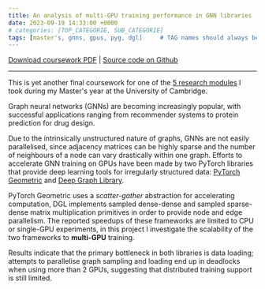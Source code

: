 ```yaml
---
title: An analysis of multi-GPU training performance in GNN libraries
date: 2023-09-19 14:33:00 +0000
# categories: [TOP_CATEGORIE, SUB_CATEGORIE]
tags: [master's, gnns, gpus, pyg, dgl]     # TAG names should always be lowercase
---
```


[Download coursework PDF]({{site.url}}/assets/R244_project.pdf) \| [Source code on Github](https://github.com/semiluna/R244)

---
This is yet another final coursework for one of the [5 research modules](https://www.cl.cam.ac.uk/teaching/2223/R244) I took during my Master's year at the University of Cambridge. 

Graph neural networks (GNNs) are becoming increasingly popular, with successful applications ranging from recommender systems to protein prediction for drug design. 

Due to the intrinsically unstructured nature of graphs, GNNs are not easily parallelised, since adjacency matrices can be highly sparse and the number of neighbours of a node can vary drastically within one graph. Efforts to accelerate GNN training on GPUs have been made by two PyTorch libraries that provide deep learning tools for irregularly structured data: [PyTorch Geometric](https://pytorch-geometric.readthedocs.io/en/latest) and [Deep Graph Library](https://www.dgl.ai). 

PyTorch Geometric uses a _scatter-gather_ abstraction for accelerating computation, DGL implements sampled dense-dense and sampled sparse-dense matrix multiplication primitives in order to provide node and edge parallelism. The reported speedups of these frameworks are limited to CPU or single-GPU experiments, in this project I investigate the scalability of the two frameworks to **multi-GPU** training. 

Results indicate that the primary bottleneck in both libraries is data loading; attempts to parallelise graph sampling and loading end up in deadlocks when using more than 2 GPUs, suggesting that distributed training support is still limited.